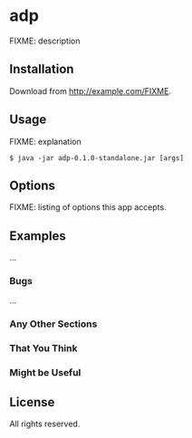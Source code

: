 ﻿# adp

FIXME: description

## Installation

Download from http://example.com/FIXME.

## Usage

FIXME: explanation

    $ java -jar adp-0.1.0-standalone.jar [args]

## Options

FIXME: listing of options this app accepts.

## Examples

...

### Bugs

...

### Any Other Sections
### That You Think
### Might be Useful

## License

All rights reserved.